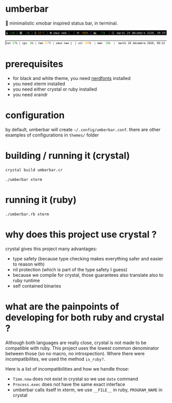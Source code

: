 # umberbar

:ram: minimalistic xmobar inspired status bar, in terminal. 

![black theme](black.png)

![white theme](white-no-nerd.png)

# prerequisites 

- for black and white theme, you need [nerdfonts](https://www.nerdfonts.com/) installed
- you need xterm installed
- you need either crystal or ruby installed
- you need xrandr

# configuration

by default, umberbar will create `~/.config/umberbar.conf`.
there are other examples of configurations in `themes/` folder

# building / running it (crystal)

```
crystal build umberbar.cr
```

```
./umberbar xterm
```

# running it (ruby)

```
./umberbar.rb xterm
```
# why does this project use crystal ?

crystal gives this project many advantages:

- type safety (because type checking makes everything safer and easier to reason with)
- nil protection (which is part of the type safety I guess)
- because we compile for crystal, those guarantees also translate also to ruby runtime
- self contained binaries

# what are the painpoints of developing for both ruby and crystal ?

Although both languages are really close, crystal is not made to be compatible with ruby.
This project uses the lowest common denominator between those (so no macro, no introspection).
Where there were incompatibilites, we used the method `is_ruby?`.

Here is a list of incompatibilities and how we handle those:

  - `Time.now` does not exist in crystal so we use `date` command
  - `Process.exec` does not have the same exact interface
  - umberbar calls itself in xterm, we use `__FILE__` in ruby, `PROGRAM_NAME` in crystal
